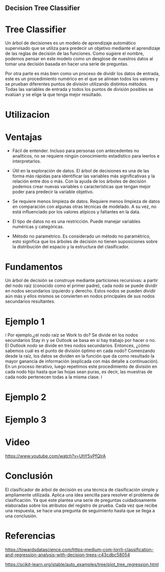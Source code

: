## Decision Tree Classifier

# Tree Classifier

Un árbol de decisiones es un modelo de aprendizaje automático supervisado que se utiliza para predecir un objetivo mediante el aprendizaje de las reglas de decisión de las funciones. Como sugiere el nombre, podemos pensar en este modelo como un desglose de nuestros datos al tomar una decisión basada en hacer una serie de preguntas.

Por otra parte es más bien como  un proceso de dividir los datos de entrada, este es un procedimiento numérico en el que se alinean todos los valores y se prueban diferentes puntos de división utilizando distintos métodos. Todas las variables de entrada y todos los puntos de división posibles se evalúan y se elige la que tenga mejor resultado.

# Utilizacion 


# Ventajas

* Fácil de entender. Incluso para personas con antecedentes no analíticos, no se requiere ningún conocimiento estadístico para leerlos e interpretarlos.

* Útil en la exploración de datos. El árbol de decisiones es una de las forma más rápidas para identificar las variables más significativas y la relación entre dos o más. Con la ayuda de los árboles de decisión podemos crear nuevas variables o características que tengan mejor poder para predecir la variable objetivo.

* Se requiere menos limpieza de datos. Requiere menos limpieza de datos en comparación con algunas otras técnicas de modelado. A su vez, no está influenciado por los valores atípicos y faltantes en la data.

* El tipo de datos no es una restricción. Puede manejar variables numéricas y categóricas.

* Método no paramétrico. Es considerado un método no paramétrico, esto significa que los árboles de decisión no tienen suposiciones sobre la distribución del espacio y la estructura del clasificador.

 # Fundamentos

 Un árbol de decisión se construye mediante particiones recursivas: a partir del nodo raíz (conocido como el primer padre), cada nodo se puede dividir en nodos secundarios izquierdo y derecho. Estos nodos se pueden dividir aún más y ellos mismos se convierten en nodos principales de sus nodos secundarios resultantes.

 # Ejemplo 1 


   ǀ Por ejemplo,¿el nodo raíz se Work to do? Se divide en los nodos secundarios Stay in y se Outlook se basa en si hay trabajo por hacer o no. El Outlook nodo se divide en tres nodos secundarios. 
Entonces, ¿cómo sabemos cuál es el punto de división óptimo en cada nodo?
Comenzando desde la raíz, los datos se dividen en la función que da como resultado la mayor ganancia de información  (explicada con más detalle a continuación). En un proceso iterativo, luego repetimos este procedimiento de división en cada nodo hijo hasta que las hojas sean puras, es decir, las muestras de cada nodo pertenecen todas a la misma clase. ǀ

 

 # Ejemplo 2


 # Ejemplo 3


# Video

https://www.youtube.com/watch?v=UhY5vPfQIrA

# Conclusión
El clasificador de árbol de decisión es una técnica de clasificación simple y ampliamente utilizada. Aplica una idea sencilla para resolver el problema de clasificación. Ya que este plantea una serie de preguntas cuidadosamente elaboradas sobre los atributos del registro de prueba. Cada vez que recibe una respuesta, se hace una pregunta de seguimiento hasta que se llega a una conclusión. 

# Referencias
https://towardsdatascience.com/https-medium-com-lorrli-classification-and-regression-analysis-with-decision-trees-c43cdbc58054

https://scikit-learn.org/stable/auto_examples/tree/plot_tree_regression.html

